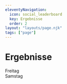 ```yaml
---
eleventyNavigation:
  icon: social_leaderboard
  key: Ergebnisse
  order: 2
layout: "layouts/page.njk"
tags: ["page"]
---
```


# Ergebnisse

<style>
  .result {
    display: flex;
    align-items: center;
    gap: var(--m);
    padding-block: var(--s);
    text-decoration: none;
  }

  .result .material-icon {
    text-decoration: none;
    color: var(--text-color);
  }
</style>

<a class="result" target="_blank" href="/assets/documents/ergebnisse/Ergebnisse_Freitag.pdf">
  Freitag
</a>
<a class="result" target="_blank" href="/assets/documents/ergebnisse/Ergebnisse_Samstag.pdf">
  Samstag
</a>
